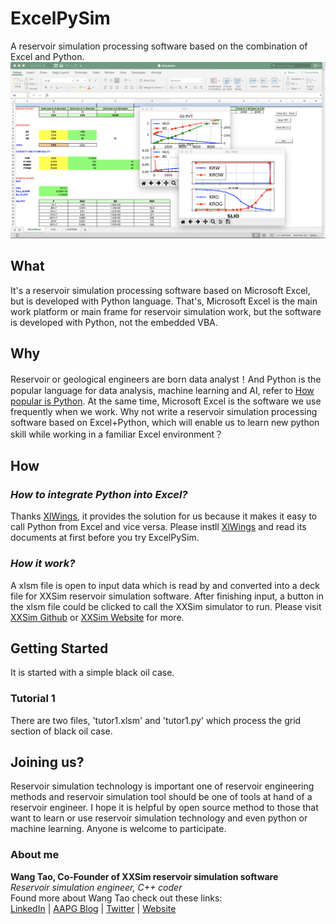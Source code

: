 # ExcelPySim
A reservoir simulation processing software based on the combination of Excel and Python. ![main banner](material/pythonExcel.png?raw=True "main banner")

## What
It's a reservoir simulation processing software based on Microsoft Excel, but is developed with Python language. That's, Microsoft Excel is the main work platform or main frame for reservoir simulation work, but the software is  developed with Python, not the embedded VBA. 
## Why
Reservoir or geological engineers are born data analyst！And Python is the popular language for data analysis, machine learning and AI, refer to [How popular is Python](https://www.quora.com/How-popular-is-python "Python is popular"). At the same time, Microsoft Excel is the software we use frequently when we work. Why not write a reservoir simulation processing software based on Excel+Python, which will enable us to learn new python skill while working in a familiar Excel environment？
## How
### *How to integrate Python into Excel?*  
Thanks [XlWings](https://github.com/ZoomerAnalytics/xlwings "XlWings"), it provides the solution for us because it makes it easy to call Python from Excel and vice versa. Please instll [XlWings](https://github.com/ZoomerAnalytics/xlwings "XlWings") and read its documents at first before you try ExcelPySim. 
### *How it work?*   
A xlsm file is open to input data which is read by and converted into a deck file for XXSim reservoir simulation software. After finishing input, a button in the xlsm file could be clicked to call the XXSim simulator to run. Please visit [XXSim Github](https://github.com/ReservoirSimulator/XXSim "xxsim") or [XXSim Website](https://www.peclouds.com "xxsim website") for more.  
## Getting Started
It is started with a simple black oil case.   
### Tutorial 1   
There are two files, 'tutor1.xlsm' and 'tutor1.py' which process the grid section of black oil case.  
## Joining us?
Reservoir simulation technology is important one of reservoir engineering methods and reservoir simulation tool should be one of tools at hand of a reservoir engineer. I hope it is helpful by open source method to those that want to learn or use reservoir simulation technology and even python or machine learning. Anyone is welcome to participate.
### About me
**Wang Tao, Co-Founder of XXSim reservoir simulation software**   
*Reservoir simulation engineer, C++ coder*  
Found more about Wang Tao check out these links:  
[LinkedIn](https://www.linkedin.com/in/tao-wang-xxsim/ "Linkedin") | [AAPG Blog](https://www.aapg.org/publications/blogs/learn/article/Articleid/42130/interview-with-tao-wang-pecloud "aapg") | [Twitter](https://twitter.com/wangtao74 "Twitter") | [Website](https://www.peclouds.com "peclouds")
